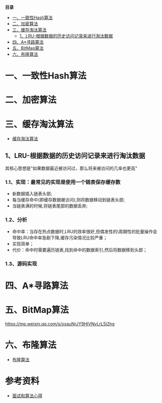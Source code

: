 <!-- START doctoc generated TOC please keep comment here to allow auto update -->
<!-- DON'T EDIT THIS SECTION, INSTEAD RE-RUN doctoc TO UPDATE -->
**目录**

- [一、一致性Hash算法](#%E4%B8%80%E4%B8%80%E8%87%B4%E6%80%A7hash%E7%AE%97%E6%B3%95)
- [二、加密算法](#%E4%BA%8C%E5%8A%A0%E5%AF%86%E7%AE%97%E6%B3%95)
- [三、缓存淘汰算法](#%E4%B8%89%E7%BC%93%E5%AD%98%E6%B7%98%E6%B1%B0%E7%AE%97%E6%B3%95)
  - [1、LRU-根据数据的历史访问记录来进行淘汰数据](#1lru-%E6%A0%B9%E6%8D%AE%E6%95%B0%E6%8D%AE%E7%9A%84%E5%8E%86%E5%8F%B2%E8%AE%BF%E9%97%AE%E8%AE%B0%E5%BD%95%E6%9D%A5%E8%BF%9B%E8%A1%8C%E6%B7%98%E6%B1%B0%E6%95%B0%E6%8D%AE)
- [四、A*寻路算法](#%E5%9B%9Ba%E5%AF%BB%E8%B7%AF%E7%AE%97%E6%B3%95)
- [五、BitMap算法](#%E4%BA%94bitmap%E7%AE%97%E6%B3%95)
- [六、布隆算法](#%E5%85%AD%E5%B8%83%E9%9A%86%E7%AE%97%E6%B3%95)

<!-- END doctoc generated TOC please keep comment here to allow auto update -->

# 一、一致性Hash算法

# 二、加密算法

# 三、缓存淘汰算法

* [缓存淘汰算法](http://flychao88.iteye.com/blog/1977653)

## 1、LRU-根据数据的历史访问记录来进行淘汰数据

其核心思想是"如果数据最近被访问过，那么将来被访问的几率也更高"

### 1.1、实现：最常见的实现是使用一个链表保存缓存数
- 新数据插入链表头部;
- 每当缓存命中(即缓存数据被访问),则将数据移动到链表头部;
- 当链表满的时候,将链表尾部的数据丢弃;

### 1.2、分析

- 命中率：当存在热点数据时,LRU的效率很好,但偶发性的\周期性的批量操作会导致LRU命中率急剧下降,缓存污染情况比较严重；
- 实现简单；
- 代价：命中时需要遍历链表,找到命中的数据索引,然后将数据移到头部；

### 1.3、源码实现

# 四、A*寻路算法


# 五、BitMap算法

https://mp.weixin.qq.com/s/xxauNrJY9HlVNvLrL5j2hg

# 六、布隆算法

* [布隆算法](https://mp.weixin.qq.com/s/RmR5XmLeMvk35vgjwxANFQ)




# 参考资料
* [面试和算法心得](https://www.kancloud.cn/kancloud/the-art-of-programming/41619)




